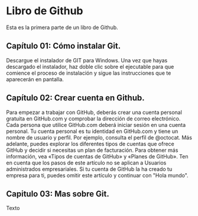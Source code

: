 # Libro de Github
Esta es la primera parte de un libro de Github.

## Capítulo 01: Cómo instalar Git.
Descargue el instalador de GIT para Windows. Una vez que hayas descargado el instalador, haz doble clic sobre el ejecutable para que comience el proceso de instalación y sigue las instrucciones que te aparecerán en pantalla.

## Capítulo 02: Crear cuenta en Github.
Para empezar a trabajar con GitHub, deberás crear una cuenta personal gratuita en GitHub.com y comprobar la dirección de correo electrónico. Cada persona que utilice GitHub.com deberá iniciar sesión en una cuenta personal. Tu cuenta personal es tu identidad en GitHub.com y tiene un nombre de usuario y perfil. Por ejemplo, consulta el perfil de @octocat. Más adelante, puedes explorar los diferentes tipos de cuentas que ofrece GitHub y decidir si necesitas un plan de facturación. Para obtener más información, vea «Tipos de cuentas de GitHub» y «Planes de GitHub». Ten en cuenta que los pasos de este artículo no se aplican a Usuarios administrados empresariales. Si tu cuenta de GitHub la ha creado tu empresa para ti, puedes omitir este artículo y continuar con "Hola mundo".

## Capitulo 03: Mas sobre Git.

Texto